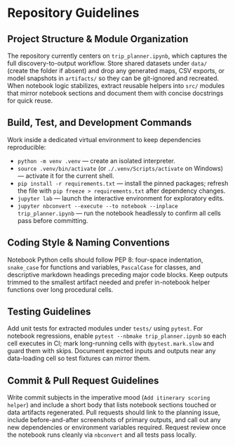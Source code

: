 # Repository Guidelines

## Project Structure & Module Organization
The repository currently centers on `trip_planner.ipynb`, which captures the full discovery-to-output workflow. Store shared datasets under `data/` (create the folder if absent) and drop any generated maps, CSV exports, or model snapshots in `artifacts/` so they can be git-ignored and recreated. When notebook logic stabilizes, extract reusable helpers into `src/` modules that mirror notebook sections and document them with concise docstrings for quick reuse.

## Build, Test, and Development Commands
Work inside a dedicated virtual environment to keep dependencies reproducible:
- `python -m venv .venv` — create an isolated interpreter.
- `source .venv/bin/activate` (or `./.venv/Scripts/activate` on Windows) — activate it for the current shell.
- `pip install -r requirements.txt` — install the pinned packages; refresh the file with `pip freeze > requirements.txt` after dependency changes.
- `jupyter lab` — launch the interactive environment for exploratory edits.
- `jupyter nbconvert --execute --to notebook --inplace trip_planner.ipynb` — run the notebook headlessly to confirm all cells pass before committing.

## Coding Style & Naming Conventions
Notebook Python cells should follow PEP 8: four-space indentation, `snake_case` for functions and variables, `PascalCase` for classes, and descriptive markdown headings preceding major code blocks. Keep outputs trimmed to the smallest artifact needed and prefer in-notebook helper functions over long procedural cells.

## Testing Guidelines
Add unit tests for extracted modules under `tests/` using `pytest`. For notebook regressions, enable `pytest --nbmake trip_planner.ipynb` so each cell executes in CI; mark long-running cells with `@pytest.mark.slow` and guard them with skips. Document expected inputs and outputs near any data-loading cell so test fixtures can mirror them.

## Commit & Pull Request Guidelines
Write commit subjects in the imperative mood (`Add itinerary scoring helper`) and include a short body that lists notebook sections touched or data artifacts regenerated. Pull requests should link to the planning issue, include before-and-after screenshots of primary outputs, and call out any new dependencies or environment variables required. Request review once the notebook runs cleanly via `nbconvert` and all tests pass locally.

